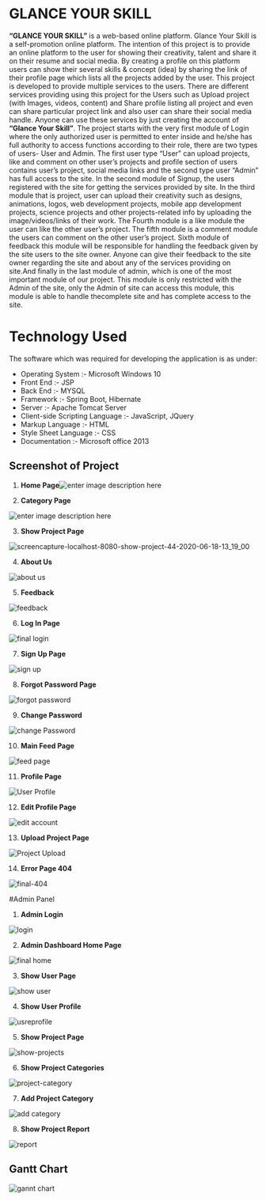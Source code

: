 # GLANCE YOUR SKILL

**“GLANCE YOUR SKILL”** is a web-based online platform. Glance Your Skill
is a self-promotion online platform. The intention of this project is to provide an online platform to the user for showing their creativity, talent and share it on their resume and social media. By creating a profile on this platform users can show their several skills & concept (idea) by sharing the link of their profile page which lists all the projects added by the user. This project is developed to provide multiple services to the users. There are different services providing using this project for the Users such as Upload project (with Images, videos, content) and Share profile listing all project and even can share particular project link and also user can share their social media handle. Anyone can use these services by just creating the account of **“Glance Your Skill”**. The project starts with the very first module of Login where the only authorized user is permitted to enter inside and he/she has full authority to access functions according to their role, there are two types of users- User and Admin. The first user type “User” can upload projects, like and comment on other user’s projects and profile section of users contains user’s project, social media links and the second type user “Admin” has full access to the site. In the second module of Signup, the users registered with the site for getting the services provided by site. In the third module that is project, user can upload their creativity such as designs, animations, logos, web development projects, mobile app development projects, science projects and other projects-related info by uploading the image/videos/links of their work. The Fourth module is a like module the user can like the other user’s project. The fifth module is a comment module the users can comment on the other user’s project. Sixth module of feedback this module will be responsible for handling the feedback given  by the site users to the site owner. Anyone can give their feedback to the site owner regarding the site and about any of the services providing on site.And finally in the last module of admin, which is one of the most important module of our project. This module is only restricted with the Admin of the site, only the Admin of site can access this module, this module is able to handle thecomplete site and has complete access to the site.

# Technology Used
The software which was required for developing the application is as under: 

 - Operating System :- Microsoft Windows 10
 - Front End :- JSP
 - Back End :- MYSQL
 - Framework :- Spring Boot, Hibernate
 - Server :- Apache Tomcat Server
 - Client-side Scripting Language :- JavaScript, JQuery
 - Markup Language :- HTML
 - Style Sheet Language :- CSS
 - Documentation :- Microsoft office 2013

## Screenshot of Project

 1. **Home Page**![enter image description here](https://user-images.githubusercontent.com/47188858/109420965-51bc9e00-79fb-11eb-924d-458a0528a00e.png)
 
 
 2. **Category Page** 
 
 ![enter image description here](https://user-images.githubusercontent.com/47188858/109421024-8d576800-79fb-11eb-9bda-461be4e4ebde.png)
 
 3.  **Show Project Page**
 
![screencapture-localhost-8080-show-project-44-2020-06-18-13_19_00](https://user-images.githubusercontent.com/47188858/109421153-2d14f600-79fc-11eb-84ad-b1d532c794ab.png)


 4.  **About Us**
 
![about us](https://user-images.githubusercontent.com/47188858/109421295-b4fb0000-79fc-11eb-8217-5f68ad8f0126.png)

 5.  **Feedback**
 
 ![feedback](https://user-images.githubusercontent.com/47188858/109421362-f7bcd800-79fc-11eb-8617-31d7bf517dc1.png)

 6.  **Log In Page**
 
 ![final login ](https://user-images.githubusercontent.com/47188858/109421390-20dd6880-79fd-11eb-8ce1-c8fe29d6eaae.png)

 7.  **Sign Up Page**
 
![sign up](https://user-images.githubusercontent.com/47188858/109421448-5c783280-79fd-11eb-8346-38be8f843e8b.png)

 8.  **Forgot Password Page**
 
![forgot password](https://user-images.githubusercontent.com/47188858/109421477-7c0f5b00-79fd-11eb-9967-21558e4172c0.png)

 9. **Change Password**
 
![change Password](https://user-images.githubusercontent.com/47188858/109421552-dad4d480-79fd-11eb-9e17-bf153955f4e1.png)

10. **Main Feed Page**

![feed page](https://user-images.githubusercontent.com/47188858/109421607-15d70800-79fe-11eb-8462-da07cb9dc615.png)

11. **Profile Page**

![User Profile](https://user-images.githubusercontent.com/47188858/109421691-5b93d080-79fe-11eb-9e63-64c54d02230c.png)

12. **Edit Profile Page**

![edit account](https://user-images.githubusercontent.com/47188858/109421751-a31a5c80-79fe-11eb-9e23-ebe86fca89ee.png)

13. **Upload Project Page**

![Project Upload](https://user-images.githubusercontent.com/47188858/109421783-c7763900-79fe-11eb-8ddb-33b48747c2a8.png)

14. **Error Page 404**

![final-404](https://user-images.githubusercontent.com/47188858/109421831-fa203180-79fe-11eb-8bbd-719c1e3a18af.png)



#Admin Panel

1. **Admin Login**

![login](https://user-images.githubusercontent.com/47188858/109422336-23da5800-7a01-11eb-85f7-092035c4a4d5.png)

2. **Admin Dashboard Home Page**

![final home](https://user-images.githubusercontent.com/47188858/109422354-305eb080-7a01-11eb-911b-2b3cb8d45935.png)

3. **Show User Page**

![show user](https://user-images.githubusercontent.com/47188858/109422362-3785be80-7a01-11eb-9125-007eedbdcd50.png)

4. **Show User Profile**

![usreprofile](https://user-images.githubusercontent.com/47188858/109422365-3a80af00-7a01-11eb-867a-2699ea2decc1.png)

5. **Show Project Page**

![show-projects](https://user-images.githubusercontent.com/47188858/109422537-f641de80-7a01-11eb-9f76-498c4ccf7ba6.png)

6. **Show Project Categories**

![project-category](https://user-images.githubusercontent.com/47188858/109422558-15d90700-7a02-11eb-9af6-01392817b292.png)

7. **Add Project Category**

![add category](https://user-images.githubusercontent.com/47188858/109422584-2ee1b800-7a02-11eb-9af9-cdacebe0bf3a.png)

8. **Show Project Report**

![report](https://user-images.githubusercontent.com/47188858/109422628-5c2e6600-7a02-11eb-8b22-f7895baaf194.png)



## Gantt Chart
![gannt chart](https://user-images.githubusercontent.com/47188858/109422699-ac0d2d00-7a02-11eb-8d6f-0d69e58ac9d9.png)

